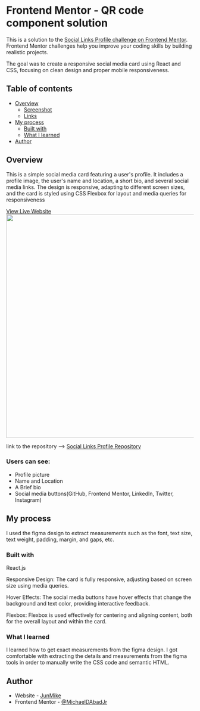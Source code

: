 # Frontend Mentor - QR code component solution

This is a solution to the [Social Links Profile challenge on Frontend Mentor](https://www.frontendmentor.io/challenges/social-links-profile-UG32l9m6dQ). Frontend Mentor challenges help you improve your coding skills by building realistic projects. 

The goal was to create a responsive social media card using React and CSS, focusing on clean design and proper mobile responsiveness.

## Table of contents

- [Overview](#overview)
  - [Screenshot](#screenshot)
  - [Links](#links)
- [My process](#my-process)
  - [Built with](#built-with)
  - [What I learned](#what-i-learned)
- [Author](#author)



## Overview
This is a simple social media card featuring a user's profile. It includes a profile image, the user's name and location, a short bio, and several social media links. The design is responsive, adapting to different screen sizes, and the card is styled using CSS Flexbox for layout and media queries for responsiveness

<a href="https://junmike-social-links.netlify.app/" target="_blank">View Live Website</a>
</br>
<img src="https://raw.githubusercontent.com/MichaelDAbadJr/assets/refs/heads/main/social-links-cover.png" width="600">

link to the repository -->
<a href="https://github.com/MichaelDAbadJr/Social-Links-Profile" target="_blank">Social Links Profile Repository</a>

### Users can see:
- Profile picture
- Name and Location
- A Brief bio
- Social media buttons(GitHub, Frontend Mentor, LinkedIn, Twitter, Instagram)

## My process
I used the figma design to extract measurements such as the font, text size, text weight, padding, margin, and gaps, etc. 

### Built with
React.js

Responsive Design:
The card is fully responsive, adjusting based on screen size using media queries.

Hover Effects:
The social media buttons have hover effects that change the background and text color, providing interactive feedback.

Flexbox:
Flexbox is used effectively for centering and aligning content, both for the overall layout and within the card.

### What I learned
I learned how to get exact measurements from the figma design. I got comfortable with extracting the details and measurements from the figma tools in order to manually write the CSS code and semantic HTML.

## Author
- Website - [JunMike](https://junmike.dev)
- Frontend Mentor - [@MichaelDAbadJr](https://www.frontendmentor.io/profile/MichaelDAbadJr)